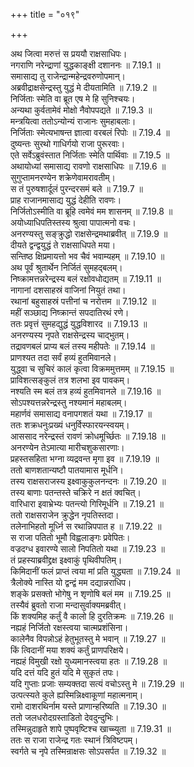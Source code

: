 +++
title = "०१९"

+++


  
अथ जित्वा मरुत्तं स प्रययौ राक्षसाधिपः।  
नगराणि नरेन्द्राणां युद्धकाङ्क्षी दशाननः ॥ 7.19.1 ॥   
समासाद्य तु राजेन्द्रान्महेन्द्रवरुणोपमान्।  
अब्रवीद्राक्षसेन्द्रस्तु युद्धं मे दीयतामिति ॥ 7.19.2 ॥   
निर्जिताः स्मेति वा ब्रूत एष मे हि सुनिश्चयः।  
अन्यथा कुर्वतामेवं मोक्षो नैवोपपद्यते ॥ 7.19.3 ॥   
मन्त्रयित्वा ततोऽन्योन्यं राजानः सुमहाबलाः।  
निर्जिताः स्मेत्यभाषन्त ज्ञात्वा वरबलं रिपोः ॥ 7.19.4 ॥   
दुष्यन्तः सुरथो गाधिर्गयो राजा पुरूरवाः।  
एते सर्वेऽब्रुवंस्तात निर्जिताः स्मेति पार्थिवाः ॥ 7.19.5 ॥   
अथायोध्यां समासाद्य रावणो राक्षसाधिपः ॥ 7.19.6 ॥   
सुगुप्तामनरण्येन शक्रेणेवामरावतीम्।  
स तं पुरुषशार्दूलं पुरन्दरसमं बले ॥ 7.19.7 ॥   
प्राह राजानमासाद्य युद्धं देहीति रावणः।  
निर्जितोऽस्मीति वा ब्रूहि त्वमेवं मम शासनम् ॥ 7.19.8 ॥   
अयोध्याधिपतिस्तस्य श्रुत्वा पापात्मनो वचः।  
अनरण्यस्तु सङ्क्रुद्धो राक्षसेन्द्रमथाब्रवीत् ॥ 7.19.9 ॥   
दीयते द्वन्द्वयुद्धं ते राक्षसाधिपते मया।  
सन्तिष्ठ क्षिप्रमायत्तो भव चैवं भवाम्यहम् ॥ 7.19.10 ॥   
अथ पूर्वं श्रुतार्थेन निर्जितं सुमहद्बलम्।  
निष्क्रामत्तन्नरेन्द्रस्य बलं रक्षोवधोद्यतम् ॥ 7.19.11 ॥   
नागानां दशसाहस्रं वाजिनां नियुतं तथा।  
रथानां बहुसाहस्रं पत्तीनां च नरोत्तम ॥ 7.19.12 ॥   
महीं सञ्छाद्य निष्क्रान्तं सपदातिरथं रणे।  
ततः प्रवृत्तं सुमहद्युद्धं युद्धविशारद ॥ 7.19.13 ॥   
अनरण्यस्य नृपते राक्षसेन्द्रस्य चाद्भुतम्।  
तद्रावणबलं प्राप्य बलं तस्य महीपतेः ॥ 7.19.14 ॥   
प्राणश्यत तदा सर्वं हव्यं हुतमिवानले।  
युद्ध्वा च सुचिरं कालं कृत्वा विक्रममुत्तमम् ॥ 7.19.15 ॥   
प्राविशत्सङ्कुलं तत्र शलभा इव पावकम्।  
नश्यति स्म बलं तत्र हव्यं हुतमिवानले ॥ 7.19.16 ॥   
सोऽपश्यत्तन्नरेन्द्रस्तु नश्यमानं महाबलम्।  
महार्णवं समासाद्य वनापगशतं यथा ॥ 7.19.17 ॥   
ततः शक्रधनुःप्रख्यं धनुर्विस्फारयन्स्वयम्।  
आससाद नरेन्द्रस्तं रावणं क्रोधमूर्च्छितः ॥ 7.19.18 ॥   
अनरण्येन तेऽमात्या मारीचशुकसारणाः।  
प्रहस्तसहिता भग्ना व्यद्रवन्त मृगा इव ॥ 7.19.19 ॥   
ततो बाणशतान्यष्टौ पातयामास मूर्धनि।  
तस्य राक्षसराजस्य इक्ष्वाकुकुलनन्दनः ॥ 7.19.20 ॥   
तस्य बाणाः पतन्तस्ते चक्रिरे न क्षतं क्वचित्।  
वारिधारा इवाभ्रेभ्यः पतन्त्यो गिरिमूर्धनि ॥ 7.19.21 ॥   
ततो राक्षसराजेन क्रुद्धेन नृपतिस्तदा।  
तलेनाभिहतो मूर्ध्नि स रथान्निपपात ह ॥ 7.19.22 ॥   
स राजा पतितो भूमौ विह्वलाङ्गः प्रवेपितः।  
वज्रदग्ध इवारण्ये सालो निपतितो यथा ॥ 7.19.23 ॥   
तं प्रहस्याब्रवीद्द्रक्ष इक्ष्वाकुं पृथिवीपतिम्।  
किमिदानीं फलं प्राप्तं त्वया मां प्रति युद्ध्यता ॥ 7.19.24 ॥   
त्रैलोक्ये नास्ति यो द्वन्द्वं मम दद्यान्नराधिप।  
शङ्के प्रसक्तो भोगेषु न शृणोषि बलं मम ॥ 7.19.25 ॥   
तस्यैवं ब्रुवतो राजा मन्दासुर्वाक्यमब्रवीत्।  
किं शक्यमिह कर्तुं वै कालो हि दुरतिक्रमः ॥ 7.19.26 ॥   
नह्यहं निर्जितो रक्षस्त्वया चात्मप्रशंसिना।  
कालेनैव विपन्नोऽहं हेतुभूतस्तु मे भवान् ॥ 7.19.27 ॥   
किं त्विदानीं मया शक्यं कर्तुं प्राणपरिक्षये।  
नह्यहं विमुखी रक्षो युध्यमानस्त्वया हतः ॥ 7.19.28 ॥   
यदि दत्तं यदि हुतं यदि मे सुकृतं तपः।  
यदि गुप्ताः प्रजाः सम्यक्तदा सत्यं वचोऽस्तु मे ॥ 7.19.29 ॥   
उत्पत्स्यते कुले ह्यस्मिन्निक्ष्वाकूणां महात्मनाम्।  
रामो दाशरथिर्नाम यस्ते प्राणान्हरिष्यति ॥ 7.19.30 ॥   
ततो जलधरोदग्रस्ताडितो देवदुन्दुभिः।  
तस्मिन्नुदाहृते शापे पुष्पवृष्टिश्च खाच्च्युता ॥ 7.19.31 ॥   
ततः स राजा राजेन्द्र गतः स्थानं त्रिविष्टपम्।  
स्वर्गते च नृपे तस्मिन्राक्षसः सोऽपसर्पत ॥ 7.19.32 ॥   
